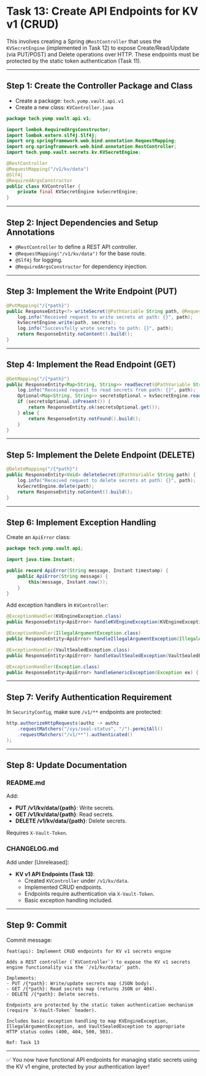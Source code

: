 
# Task 13: Create API Endpoints for KV v1 (CRUD)

This involves creating a Spring `@RestController` that uses the `KVSecretEngine` (implemented in Task 12) to expose Create/Read/Update (via PUT/POST) and Delete operations over HTTP. These endpoints must be protected by the static token authentication (Task 11).

---

## Step 1: Create the Controller Package and Class

- Create a package: `tech.yump.vault.api.v1`
- Create a new class: `KVController.java`

```java
package tech.yump.vault.api.v1;

import lombok.RequiredArgsConstructor;
import lombok.extern.slf4j.Slf4j;
import org.springframework.web.bind.annotation.RequestMapping;
import org.springframework.web.bind.annotation.RestController;
import tech.yump.vault.secrets.kv.KVSecretEngine;

@RestController
@RequestMapping("/v1/kv/data")
@Slf4j
@RequiredArgsConstructor
public class KVController {
    private final KVSecretEngine kvSecretEngine;
}
```

---

## Step 2: Inject Dependencies and Setup Annotations

- `@RestController` to define a REST API controller.
- `@RequestMapping("/v1/kv/data")` for the base route.
- `@Slf4j` for logging.
- `@RequiredArgsConstructor` for dependency injection.

---

## Step 3: Implement the Write Endpoint (PUT)

```java
@PutMapping("/{*path}")
public ResponseEntity<?> writeSecret(@PathVariable String path, @RequestBody Map<String, String> secrets) {
    log.info("Received request to write secrets at path: {}", path);
    kvSecretEngine.write(path, secrets);
    log.info("Successfully wrote secrets to path: {}", path);
    return ResponseEntity.noContent().build();
}
```

---

## Step 4: Implement the Read Endpoint (GET)

```java
@GetMapping("/{*path}")
public ResponseEntity<Map<String, String>> readSecret(@PathVariable String path) {
    log.info("Received request to read secrets from path: {}", path);
    Optional<Map<String, String>> secretsOptional = kvSecretEngine.read(path);
    if (secretsOptional.isPresent()) {
        return ResponseEntity.ok(secretsOptional.get());
    } else {
        return ResponseEntity.notFound().build();
    }
}
```

---

## Step 5: Implement the Delete Endpoint (DELETE)

```java
@DeleteMapping("/{*path}")
public ResponseEntity<Void> deleteSecret(@PathVariable String path) {
    log.info("Received request to delete secrets at path: {}", path);
    kvSecretEngine.delete(path);
    return ResponseEntity.noContent().build();
}
```

---

## Step 6: Implement Exception Handling

Create an `ApiError` class:

```java
package tech.yump.vault.api;

import java.time.Instant;

public record ApiError(String message, Instant timestamp) {
    public ApiError(String message) {
        this(message, Instant.now());
    }
}
```

Add exception handlers in `KVController`:

```java
@ExceptionHandler(KVEngineException.class)
public ResponseEntity<ApiError> handleKVEngineException(KVEngineException ex) { ... }

@ExceptionHandler(IllegalArgumentException.class)
public ResponseEntity<ApiError> handleIllegalArgumentException(IllegalArgumentException ex) { ... }

@ExceptionHandler(VaultSealedException.class)
public ResponseEntity<ApiError> handleVaultSealedException(VaultSealedException ex) { ... }

@ExceptionHandler(Exception.class)
public ResponseEntity<ApiError> handleGenericException(Exception ex) { ... }
```

---

## Step 7: Verify Authentication Requirement

In `SecurityConfig`, make sure `/v1/**` endpoints are protected:

```java
http.authorizeHttpRequests(authz -> authz
    .requestMatchers("/sys/seal-status", "/").permitAll()
    .requestMatchers("/v1/**").authenticated()
);
```

---

## Step 8: Update Documentation

### README.md
Add:
- **PUT /v1/kv/data/{path}**: Write secrets.
- **GET /v1/kv/data/{path}**: Read secrets.
- **DELETE /v1/kv/data/{path}**: Delete secrets.

Requires `X-Vault-Token`.

### CHANGELOG.md
Add under [Unreleased]:

- **KV v1 API Endpoints (Task 13)**:
  - Created `KVController` under `/v1/kv/data`.
  - Implemented CRUD endpoints.
  - Endpoints require authentication via `X-Vault-Token`.
  - Basic exception handling included.

---

## Step 9: Commit

Commit message:

```
feat(api): Implement CRUD endpoints for KV v1 secrets engine

Adds a REST controller (`KVController`) to expose the KV v1 secrets
engine functionality via the `/v1/kv/data/` path.

Implements:
- PUT /{*path}: Write/update secrets map (JSON body).
- GET /{*path}: Read secrets map (returns JSON or 404).
- DELETE /{*path}: Delete secrets.

Endpoints are protected by the static token authentication mechanism
(require `X-Vault-Token` header).

Includes basic exception handling to map KVEngineException,
IllegalArgumentException, and VaultSealedException to appropriate
HTTP status codes (400, 404, 500, 503).

Ref: Task 13
```

---

✅ You now have functional API endpoints for managing static secrets using the KV v1 engine, protected by your authentication layer!
